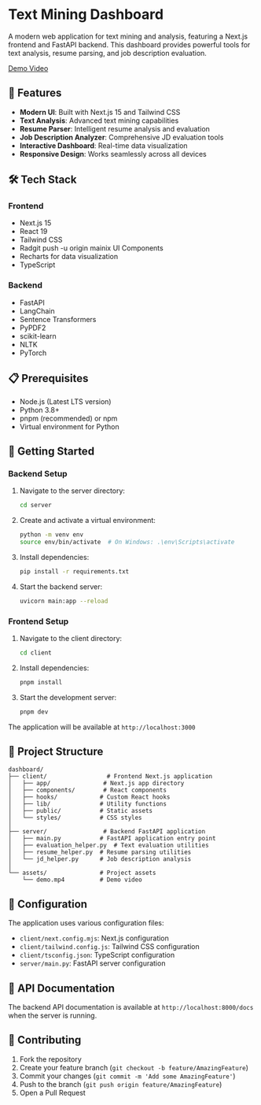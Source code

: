 # Text Mining Dashboard

A modern web application for text mining and analysis, featuring a Next.js frontend and FastAPI backend. This dashboard provides powerful tools for text analysis, resume parsing, and job description evaluation.

[Demo Video](https://drive.google.com/file/d/1bdR-y6Lux8t11ojkR928-q4co2MNAYZX/view?usp=sharing)

## 🚀 Features

- **Modern UI**: Built with Next.js 15 and Tailwind CSS
- **Text Analysis**: Advanced text mining capabilities
- **Resume Parser**: Intelligent resume analysis and evaluation
- **Job Description Analyzer**: Comprehensive JD evaluation tools
- **Interactive Dashboard**: Real-time data visualization
- **Responsive Design**: Works seamlessly across all devices

## 🛠️ Tech Stack

### Frontend
- Next.js 15
- React 19
- Tailwind CSS
- Radgit push -u origin mainix UI Components
- Recharts for data visualization
- TypeScript

### Backend
- FastAPI
- LangChain
- Sentence Transformers
- PyPDF2
- scikit-learn
- NLTK
- PyTorch

## 📋 Prerequisites

- Node.js (Latest LTS version)
- Python 3.8+
- pnpm (recommended) or npm
- Virtual environment for Python

## 🚀 Getting Started

### Backend Setup

1. Navigate to the server directory:
   ```bash
   cd server
   ```

2. Create and activate a virtual environment:
   ```bash
   python -m venv env
   source env/bin/activate  # On Windows: .\env\Scripts\activate
   ```

3. Install dependencies:
   ```bash
   pip install -r requirements.txt
   ```

4. Start the backend server:
   ```bash
   uvicorn main:app --reload
   ```

### Frontend Setup

1. Navigate to the client directory:
   ```bash
   cd client
   ```

2. Install dependencies:
   ```bash
   pnpm install
   ```

3. Start the development server:
   ```bash
   pnpm dev
   ```

The application will be available at `http://localhost:3000`

## 📁 Project Structure

```
dashboard/
├── client/                 # Frontend Next.js application
│   ├── app/               # Next.js app directory
│   ├── components/        # React components
│   ├── hooks/            # Custom React hooks
│   ├── lib/              # Utility functions
│   ├── public/           # Static assets
│   └── styles/           # CSS styles
│
├── server/                # Backend FastAPI application
│   ├── main.py           # FastAPI application entry point
│   ├── evaluation_helper.py  # Text evaluation utilities
│   ├── resume_helper.py  # Resume parsing utilities
│   └── jd_helper.py      # Job description analysis
│
└── assets/               # Project assets
    └── demo.mp4          # Demo video
```

## 🔧 Configuration

The application uses various configuration files:

- `client/next.config.mjs`: Next.js configuration
- `client/tailwind.config.js`: Tailwind CSS configuration
- `client/tsconfig.json`: TypeScript configuration
- `server/main.py`: FastAPI server configuration

## 📝 API Documentation

The backend API documentation is available at `http://localhost:8000/docs` when the server is running.

## 🤝 Contributing

1. Fork the repository
2. Create your feature branch (`git checkout -b feature/AmazingFeature`)
3. Commit your changes (`git commit -m 'Add some AmazingFeature'`)
4. Push to the branch (`git push origin feature/AmazingFeature`)
5. Open a Pull Request

